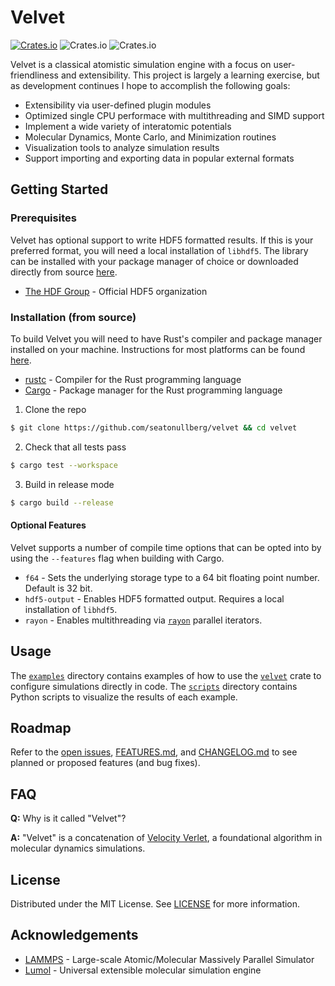 # Velvet
[![Crates.io](https://img.shields.io/crates/v/velvet)](https://crates.io/crates/velvet)
![Crates.io](https://img.shields.io/crates/l/velvet)
![Crates.io](https://img.shields.io/crates/d/velvet)

Velvet is a classical atomistic simulation engine with a focus on user-friendliness and extensibility. This project is largely a learning exercise, but as development continues I hope to accomplish the following goals:

* Extensibility via user-defined plugin modules
* Optimized single CPU performace with multithreading and SIMD support
* Implement a wide variety of interatomic potentials
* Molecular Dynamics, Monte Carlo, and Minimization routines
* Visualization tools to analyze simulation results
* Support importing and exporting data in popular external formats

## Getting Started

### Prerequisites

Velvet has optional support to write HDF5 formatted results. If this is your preferred format, you will need a local installation  of `libhdf5`. The library can be installed with your package manager of choice or downloaded directly from source [here](https://www.hdfgroup.org/solutions/hdf5/).

* [The HDF Group](https://www.hdfgroup.org/) - Official HDF5 organization

### Installation (from source)

To build Velvet you will need to have Rust's compiler and package manager installed on your machine. Instructions for most platforms can be found [here](https://www.rust-lang.org/tools/install).

* [rustc](https://doc.rust-lang.org/rustc/what-is-rustc.html) - Compiler for the Rust programming language
* [Cargo](https://doc.rust-lang.org/cargo/) - Package manager for the Rust programming language

1. Clone the repo
```bash
$ git clone https://github.com/seatonullberg/velvet && cd velvet
```
2. Check that all tests pass
```bash
$ cargo test --workspace
```
3. Build in release mode
```bash
$ cargo build --release
```

#### Optional Features

Velvet supports a number of compile time options that can be opted into by using the `--features` flag when building with Cargo.

* `f64` - Sets the underlying storage type to a 64 bit floating point number. Default is 32 bit.
* `hdf5-output` - Enables HDF5 formatted output. Requires a local installation of `libhdf5`.
* `rayon` - Enables multithreading via [`rayon`](https://github.com/rayon-rs/rayon) parallel iterators.

## Usage

The [`examples`](./crates/velvet/examples) directory contains examples of how to use the [`velvet`](https://crates.io/crates/velvet) crate to configure simulations directly in code.
The [`scripts`](./scripts) directory contains Python scripts to visualize the results of each example.

## Roadmap

Refer to the [open issues](https://github.com/seatonullberg/velvet/issues), [FEATURES.md](FEATURES.md), and [CHANGELOG.md](CHANGELOG.md) to see planned or proposed features (and bug fixes).

## FAQ

**Q:** Why is it called "Velvet"?

**A:** "Velvet" is a concatenation of [Velocity Verlet](https://en.wikipedia.org/wiki/Verlet_integration#Velocity_Verlet), a foundational algorithm in molecular dynamics simulations.

## License

Distributed under the MIT License. See [LICENSE](LICENSE) for more information.

## Acknowledgements

* [LAMMPS](https://github.com/lammps/lammps) - Large-scale Atomic/Molecular Massively Parallel Simulator
* [Lumol](https://github.com/lumol-org/lumol) - Universal extensible molecular simulation engine
